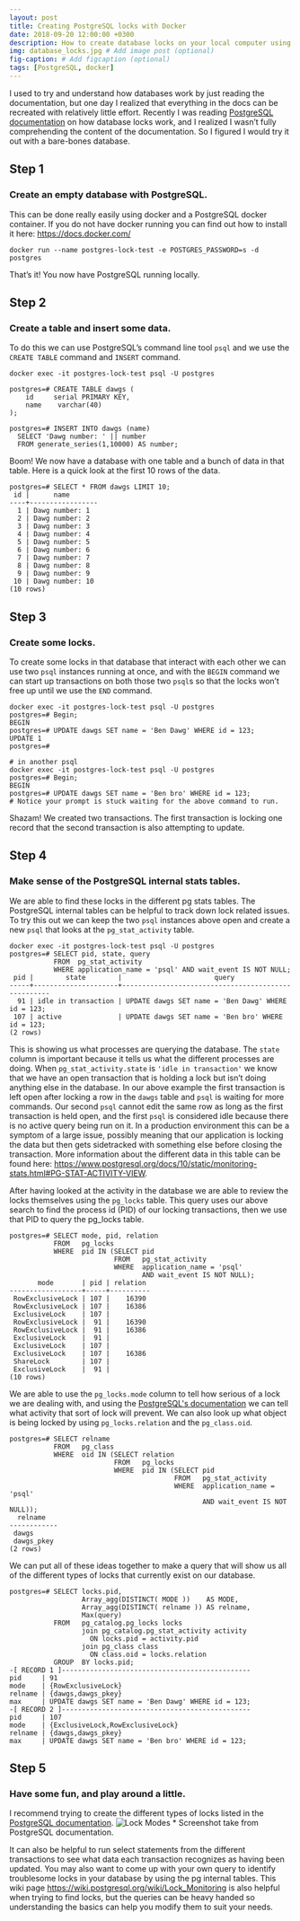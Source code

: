 ```yaml
---
layout: post
title: Creating PostgreSQL locks with Docker
date: 2018-09-20 12:00:00 +0300
description: How to create database locks on your local computer using docker.
img: database_locks.jpg # Add image post (optional)
fig-caption: # Add figcaption (optional)
tags: [PostgreSQL, docker]
---
```


I used to try and understand how databases work by just reading the documentation, but one day I realized that everything in the docs can be recreated with relatively little effort. Recently I was reading [PostgreSQL documentation](https://www.postgresql.org/docs/10/static/explicit-locking.html) on how database locks work, and I realized I wasn’t fully comprehending the content of the documentation. So I figured I would try it out with a bare-bones database.

## Step 1
### Create an empty database with PostgreSQL.
This can be done really easily using  docker and a PostgreSQL docker container. If you do not have docker running you can find out how to install it here: <https://docs.docker.com/>

```
docker run --name postgres-lock-test -e POSTGRES_PASSWORD=s -d postgres
```

That’s it! You now have PostgreSQL running locally.

## Step 2
### Create a table and insert some data.
To do this we can use PostgreSQL’s command line tool `psql` and we use the `CREATE TABLE` command and `INSERT` command.

```
docker exec -it postgres-lock-test psql -U postgres

postgres=# CREATE TABLE dawgs (
    id     serial PRIMARY KEY,
    name    varchar(40)
);

postgres=# INSERT INTO dawgs (name)
  SELECT 'Dawg number: ' || number
  FROM generate_series(1,10000) AS number;
```

Boom! We now have a database with one table and a bunch of data in that table. Here is a quick look at the first 10 rows of the data.

```
postgres=# SELECT * FROM dawgs LIMIT 10;
 id |      name
----+-----------------
  1 | Dawg number: 1
  2 | Dawg number: 2
  3 | Dawg number: 3
  4 | Dawg number: 4
  5 | Dawg number: 5
  6 | Dawg number: 6
  7 | Dawg number: 7
  8 | Dawg number: 8
  9 | Dawg number: 9
 10 | Dawg number: 10
(10 rows)
```

## Step 3
### Create some locks.
To create some locks in that database that interact with each other we can use two `psql` instances running at once, and with the `BEGIN` command we can start up transactions on both those two `psql`s so that the locks won’t free up until we use the `END` command.

```
docker exec -it postgres-lock-test psql -U postgres
postgres=# Begin;
BEGIN
postgres=# UPDATE dawgs SET name = 'Ben Dawg' WHERE id = 123;
UPDATE 1
postgres=#

# in another psql
docker exec -it postgres-lock-test psql -U postgres
postgres=# Begin;
BEGIN
postgres=# UPDATE dawgs SET name = 'Ben bro' WHERE id = 123;
# Notice your prompt is stuck waiting for the above command to run.

```


Shazam! We created two transactions. The first transaction is locking one record that the second transaction is also attempting to update.

## Step 4
### Make sense of the PostgreSQL internal stats tables.

We are able to find these locks in the different pg stats tables. The PostgreSQL internal tables can be helpful to track down lock related issues. To try this out we can keep the two `psql` instances above open and create a new `psql` that looks at the `pg_stat_activity` table.

```
docker exec -it postgres-lock-test psql -U postgres
postgres=# SELECT pid, state, query
           FROM  pg_stat_activity
           WHERE application_name = 'psql' AND wait_event IS NOT NULL;
 pid |        state        |                       query
-----+---------------------+----------------------------------------------------
  91 | idle in transaction | UPDATE dawgs SET name = 'Ben Dawg' WHERE id = 123;
 107 | active              | UPDATE dawgs SET name = 'Ben bro' WHERE id = 123;
(2 rows)
```

This is showing us what processes are querying the database. The `state` column is important because it tells us what the different processes are doing. When `pg_stat_activity.state` is `'idle in transaction'` we know that we have an open transaction that is holding a lock but isn’t doing anything else in the database. In our above example the first transaction is left open after locking a row in the `dawgs` table and `psql` is waiting for more commands.
Our second `psql` cannot edit the same row as long as the first transaction is held open, and the first `psql` is considered idle because there is no active query being run on it. In a production environment this can be a symptom of a large issue, possibly meaning that our application is locking the data but then gets sidetracked with something else before closing the transaction. More information about the different data in this table can be found here: <https://www.postgresql.org/docs/10/static/monitoring-stats.html#PG-STAT-ACTIVITY-VIEW>.

After having looked at the activity in the database we are able to review the locks themselves using the `pg_locks` table. This query uses our above search to find the process id (PID) of our locking transactions, then we use that PID to query the pg_locks table.

```
postgres=# SELECT mode, pid, relation
           FROM   pg_locks
           WHERE  pid IN (SELECT pid
                          FROM   pg_stat_activity
                          WHERE  application_name = 'psql'
                                 AND wait_event IS NOT NULL);
       mode       | pid | relation
------------------+-----+----------
 RowExclusiveLock | 107 |    16390
 RowExclusiveLock | 107 |    16386
 ExclusiveLock    | 107 |
 RowExclusiveLock |  91 |    16390
 RowExclusiveLock |  91 |    16386
 ExclusiveLock    |  91 |
 ExclusiveLock    | 107 |
 ExclusiveLock    | 107 |    16386
 ShareLock        | 107 |
 ExclusiveLock    |  91 |
(10 rows)
```
We are able to use the `pg_locks.mode` column to tell how serious of a lock we are dealing with, and using the [PostgreSQL's documentation]( https://www.postgresql.org/docs/10/static/explicit-locking.html#LOCKING-TABLES) we can tell what activity that sort of lock will prevent. We can also look up what object is being locked by using `pg_locks.relation` and the `pg_class.oid`.
```
postgres=# SELECT relname
           FROM   pg_class
           WHERE  oid IN (SELECT relation
                          FROM   pg_locks
                          WHERE  pid IN (SELECT pid
                                         FROM   pg_stat_activity
                                         WHERE  application_name = 'psql'
                                                AND wait_event IS NOT NULL));
  relname
------------
 dawgs
 dawgs_pkey
(2 rows)
```

We can put all of these ideas together to make a query that will show us all of the different types of locks that currently exist on our database.
```
postgres=# SELECT locks.pid,
                  Array_agg(DISTINCT( MODE ))    AS MODE,
                  Array_agg(DISTINCT( relname )) AS relname,
                  Max(query)
           FROM   pg_catalog.pg_locks locks
                  join pg_catalog.pg_stat_activity activity
                    ON locks.pid = activity.pid
                  join pg_class class
                    ON class.oid = locks.relation
           GROUP  BY locks.pid;
-[ RECORD 1 ]-----------------------------------------------
pid     | 91
mode    | {RowExclusiveLock}
relname | {dawgs,dawgs_pkey}
max     | UPDATE dawgs SET name = 'Ben Dawg' WHERE id = 123;
-[ RECORD 2 ]-----------------------------------------------
pid     | 107
mode    | {ExclusiveLock,RowExclusiveLock}
relname | {dawgs,dawgs_pkey}
max     | UPDATE dawgs SET name = 'Ben bro' WHERE id = 123;
```

## Step 5
### Have some fun, and play around a little.
I recommend trying to create the different types of locks listed in the [PostgreSQL documentation](https://www.postgresql.org/docs/10/static/explicit-locking.html#LOCKING-TABLES).
![Lock Modes]({{site.baseurl}}/assets/img/pg_conflicting_lock_modes.png)
\* Screenshot take from PostgreSQL documentation.

It can also be helpful to run select statements from the different transactions to see what data each transaction recognizes as having been updated. You may also want to come up with your own query to identify troublesome locks in your database by using the pg internal tables. This wiki page <https://wiki.postgresql.org/wiki/Lock_Monitoring> is also helpful when trying to find locks, but the queries can be heavy handed so understanding the basics can help you modify them to suit your needs.
